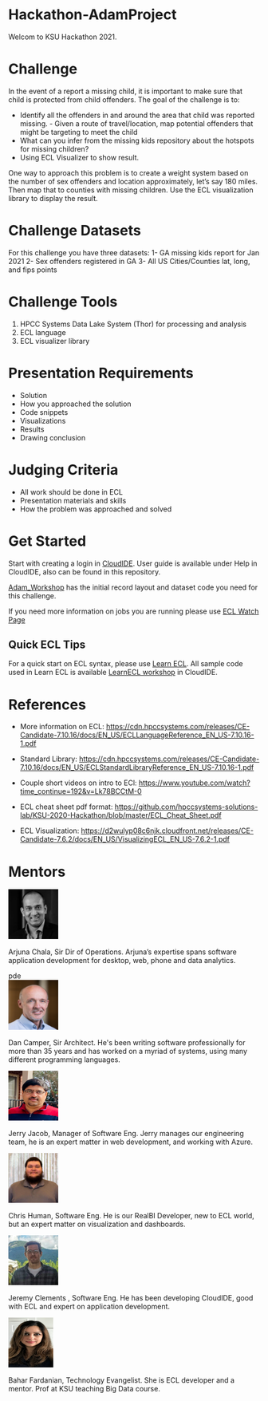 # Hackathon-AdamProject

Welcom to KSU Hackathon 2021. 

# Challenge
In the event of a report a missing child, it is important to make sure that child is protected from child offenders. The goal of the challenge is to:
- Identify all the offenders in and around the area that child was reported missing. - Given a route of travel/location, map potential offenders that might be targeting to meet the child 
- What can you infer from the missing kids repository about the hotspots for missing children? 
- Using ECL Visualizer to show result.

One way to approach this problem is to create a weight system based on the number of sex offenders and location approximately, let’s say 180 miles. Then map that to counties with missing children. Use the ECL visualization library to display the result.

# Challenge Datasets
For this challenge you have three datasets:
1-	GA missing kids report for Jan 2021
2-	Sex offenders registered in GA
3-	All US Cities/Counties lat, long, and fips points


# Challenge Tools

1.	HPCC Systems Data Lake System (Thor) for processing and analysis
2.	ECL language 
3.	ECL visualizer library

# Presentation Requirements
- Solution 
- How you approached the solution
- Code snippets 
- Visualizations
- Results
- Drawing conclusion


# Judging Criteria 
- All work should be done in ECL
- Presentation materials and skills 
- How the problem was approached and solved 

# Get Started 

Start with creating a login in [CloudIDE](https://ide.hpccsystems.com/).
User guide is available under Help in CloudIDE, also can be found in this repository.

[Adam_Workshop](https://ide.hpccsystems.com/workspaces/share/02a3de01-58ae-4239-ac42-909d4628fee6) has the initial record layout and dataset 
code you need for this challenge.

If you need more information on jobs you are running please use [ECL Watch Page](http://40.76.26.67:8010)

## Quick ECL Tips

For a quick start on ECL syntax, please use [Learn ECL](https://hpccsystems-solutions-lab.github.io/). All sample code used in Learn ECL is available [LearnECL workshop](https://ide.hpccsystems.com/workspaces/share/291d17d9-e5cb-4fac-83c2-ac5997c28a31) in CloudIDE.

# References
- More information on ECL:
  https://cdn.hpccsystems.com/releases/CE-Candidate-7.10.16/docs/EN_US/ECLLanguageReference_EN_US-7.10.16-1.pdf

- Standard Library:
  https://cdn.hpccsystems.com/releases/CE-Candidate-7.10.16/docs/EN_US/ECLStandardLibraryReference_EN_US-7.10.16-1.pdf

- Couple short videos on intro to ECl:
  https://www.youtube.com/watch?time_continue=192&v=Lk78BCCtM-0

- ECL cheat sheet pdf format:
  https://github.com/hpccsystems-solutions-lab/KSU-2020-Hackathon/blob/master/ECL_Cheat_Sheet.pdf

- ECL Visualization:
  https://d2wulyp08c6njk.cloudfront.net/releases/CE-Candidate-7.6.2/docs/EN_US/VisualizingECL_EN_US-7.6.2-1.pdf


# Mentors

<div class="mentors">

<div>
<img src="./Images/ArjunaChala.jpg" alt="Arjuna Chala " width="100" height="100" />
<p>Arjuna Chala, Sir Dir of Operations. Arjuna’s expertise spans software application development for desktop, web, phone and data analytics.</p>
</div>
pde
<div>
<img src="./Images/DanCamp.jpg" alt="Dan Camper" width="100" height="100" />
<p>Dan Camper, Sir Architect. He's been writing software professionally for more than 35 years and has worked on a myriad of systems, using many different programming languages.</p>
</div>

<div>
<img src="./Images/Jerry.png" alt="Bahar Fardanian" width="100" height="100"/>
<p>Jerry Jacob, Manager of Software Eng. Jerry manages our engineering team, he is an expert matter in web development, and working with Azure.</p>
</div>


<div>
<img src="./Images/chris.jpg" alt="Chris Human" width="100" />
<p>Chris Human, Software Eng. He is our RealBI Developer, new to ECL world, but an expert matter on visualization and dashboards.</p>
</div>

<div>
<img src="./Images/jeremy.jpg" alt="Jeremy Clements" width="100" height="100"/>
<p>Jeremy Clements , Software Eng. He has been developing CloudIDE, good with ECL and expert on application development.</p>
</div>

<div>
<img src="./Images/Bahar.png" alt="Bahar Fardanian" width="90" height="100"/>
<p>Bahar Fardanian, Technology Evangelist. She is ECL developer and a mentor. Prof at KSU teaching Big Data course.</p>
</div>

<div></div>
</div>

